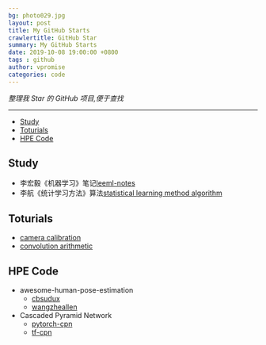 ```yaml
---
bg: photo029.jpg
layout: post
title: My GitHub Starts
crawlertitle: GitHub Star
summary: My GitHub Starts
date: 2019-10-08 19:00:00 +0800
tags : github
author: vpromise
categories: code
---
```


*整理我 Star 的 GitHub 项目,便于查找*

---

- [Study](#study)
- [Toturials](#toturials)
- [HPE Code](#hpe-code)

## Study
- 李宏毅《机器学习》笔记[leeml-notes](https://github.com/datawhalechina/leeml-notes)
- 李航《统计学习方法》算法[statistical learning method algorithm](https://github.com/WenDesi/lihang_book_algorithm)

## Toturials
- [camera calibration](https://github.com/CasiaFan/hikvision-fisheye-camera-calibration)
- [convolution arithmetic](https://github.com/vdumoulin/conv_arithmetic)


## HPE Code
- awesome-human-pose-estimation
  - [cbsudux](https://github.com/cbsudux/awesome-human-pose-estimation)
  - [wangzheallen](https://github.com/wangzheallen/awesome-human-pose-estimation)
- Cascaded Pyramid Network
  - [pytorch-cpn](https://github.com/GengDavid/pytorch-cpn)
  - [tf-cpn](https://github.com/chenyilun95/tf-cpn)

